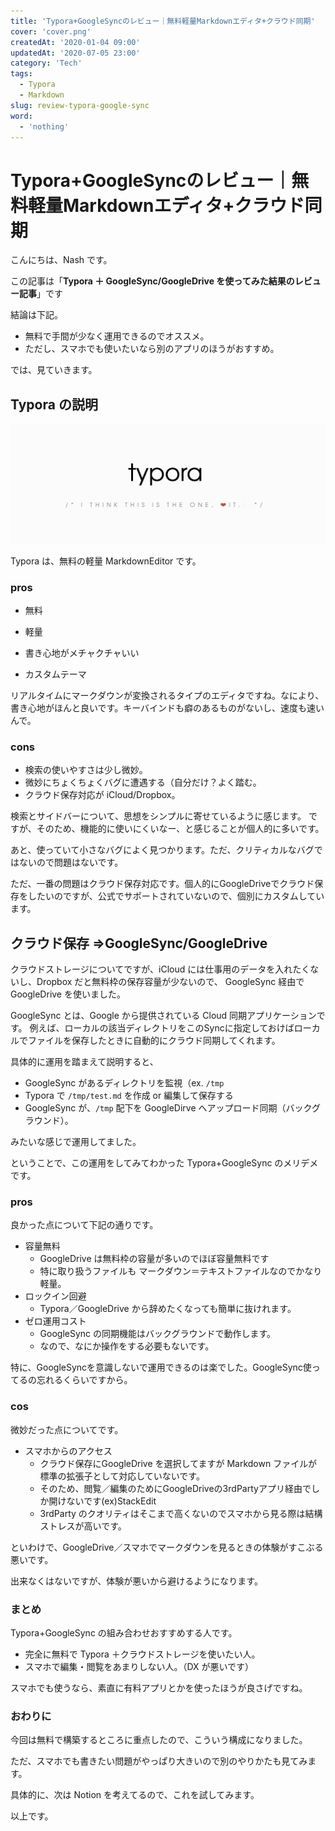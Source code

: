 ```yaml
---
title: 'Typora+GoogleSyncのレビュー｜無料軽量Markdownエディタ+クラウド同期'
cover: 'cover.png'
createdAt: '2020-01-04 09:00'
updatedAt: '2020-07-05 23:00'
category: 'Tech'
tags:
  - Typora
  - Markdown
slug: review-typora-google-sync
word:
  - 'nothing'
---
```


# Typora+GoogleSyncのレビュー｜無料軽量Markdownエディタ+クラウド同期

こんにちは、Nash です。

この記事は「**Typora ＋ GoogleSync/GoogleDrive を使ってみた結果のレビュー記事**」です

結論は下記。

- 無料で手間が少なく運用できるのでオススメ。
- ただし、スマホでも使いたいなら別のアプリのほうがおすすめ。

では、見ていきます。

## Typora の説明

![typoraのトップ画像](cover.png)

Typora は、無料の軽量 MarkdownEditor です。

### pros

- 無料

- 軽量

- 書き心地がメチャクチャいい

- カスタムテーマ

リアルタイムにマークダウンが変換されるタイプのエディタですね。なにより、書き心地がほんと良いです。キーバインドも癖のあるものがないし、速度も速いんで。

### cons

- 検索の使いやすさは少し微妙。
- 微妙にちょくちょくバグに遭遇する（自分だけ？よく踏む。
- クラウド保存対応が iCloud/Dropbox。

検索とサイドバーについて、思想をシンプルに寄せているように感じます。
ですが、そのため、機能的に使いにくいなー、と感じることが個人的に多いです。

あと、使っていて小さなバグによく見つかります。ただ、クリティカルなバグではないので問題はないです。

ただ、一番の問題はクラウド保存対応です。個人的にGoogleDriveでクラウド保存をしたいのですが、公式でサポートされていないので、個別にカスタムしています。

## クラウド保存 ⇒GoogleSync/GoogleDrive

クラウドストレージについてですが、iCloud には仕事用のデータを入れたくないし、Dropbox だと無料枠の保存容量が少ないので、 GoogleSync 経由で GoogleDrive を使いました。

GoogleSync とは、Google から提供されている Cloud 同期アプリケーションです。
例えば、ローカルの該当ディレクトリをこのSyncに指定しておけばローカルでファイルを保存したときに自動的にクラウド同期してくれます。

具体的に運用を踏まえて説明すると、

- GoogleSync があるディレクトリを監視（ex. `/tmp`
- Typora で `/tmp/test.md` を作成 or 編集して保存する
- GoogleSync が、`/tmp` 配下を GoogleDirve へアップロード同期（バックグラウンド）。

みたいな感じで運用してました。

ということで、この運用をしてみてわかった Typora+GoogleSync のメリデメです。

### pros

良かった点について下記の通りです。

- 容量無料
  - GoogleDrive は無料枠の容量が多いのでほぼ容量無料です
  - 特に取り扱うファイルも マークダウン＝テキストファイルなのでかなり軽量。
- ロックイン回避
  - Typora／GoogleDrive から辞めたくなっても簡単に抜けれます。
- ゼロ運用コスト
  - GoogleSync の同期機能はバックグラウンドで動作します。
  - なので、なにか操作をする必要もないです。

特に、GoogleSyncを意識しないで運用できるのは楽でした。GoogleSync使ってるの忘れるくらいですから。

### cos

微妙だった点についてです。

- スマホからのアクセス
  - クラウド保存にGoogleDrive を選択してますが Markdown ファイルが標準の拡張子として対応していないです。
  - そのため、閲覧／編集のためにGoogleDriveの3rdPartyアプリ経由でしか開けないです(ex)StackEdit
  - 3rdParty のクオリティはそこまで高くないのでスマホから見る際は結構ストレスが高いです。

といわけで、GoogleDrive／スマホでマークダウンを見るときの体験がすこぶる悪いです。

出来なくはないですが、体験が悪いから避けるようになります。

### まとめ

Typora+GoogleSync の組み合わせおすすめする人です。

- 完全に無料で Typora ＋クラウドストレージを使いたい人。
- スマホで編集・閲覧をあまりしない人。（DX が悪いです）

スマホでも使うなら、素直に有料アプリとかを使ったほうが良さげですね。

### おわりに

今回は無料で構築するところに重点したので、こういう構成になりました。

ただ、スマホでも書きたい問題がやっぱり大きいので別のやりかたも見てみます。

具体的に、次は Notion を考えてるので、これを試してみます。

以上です。
